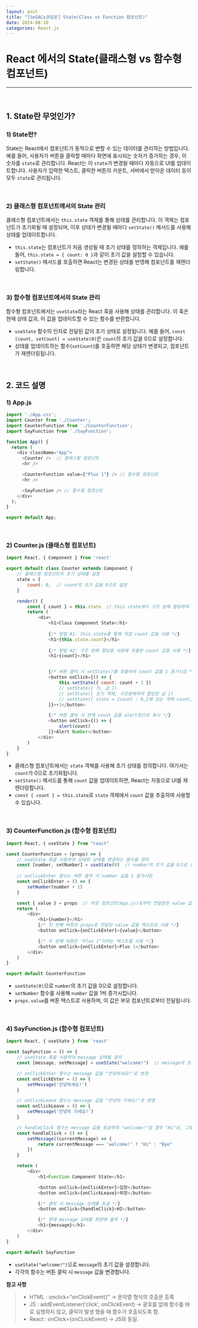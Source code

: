 ```yaml
---
layout: post  
title: "[SeSACx코딩온] State(Class vs Function 컴포넌트)"
date: 2024-08-10  
categories: React.js  
---
```


# React 에서의 State(클래스형 vs 함수형 컴포넌트)

<hr>
<br>

## 1. State란 무엇인가?

### 1) State란?

State는 React에서 컴포넌트가 동적으로 변할 수 있는 데이터를 관리하는 방법입니다. 예를 들어, 사용자가 버튼을 클릭할 때마다 화면에 표시되는 숫자가 증가하는 경우, 이 숫자를 `state`로 관리합니다. React는 이 `state`가 변경될 때마다 자동으로 UI를 업데이트합니다. 사용자가 입력한 텍스트, 클릭한 버튼의 카운트, 서버에서 받아온 데이터 등이 모두 `state`로 관리됩니다.

<br>

### 2) 클래스형 컴포넌트에서의 State 관리

클래스형 컴포넌트에서는 `this.state` 객체를 통해 상태를 관리합니다. 이 객체는 컴포넌트가 초기화될 때 설정되며, 이후 상태가 변경될 때마다 `setState()` 메서드를 사용해 상태를 업데이트합니다.

- `this.state`는 컴포넌트가 처음 생성될 때 초기 상태를 정의하는 객체입니다. 예를 들어, `this.state = { count: 0 }`과 같이 초기 값을 설정할 수 있습니다.
- `setState()` 메서드를 호출하면 React는 변경된 상태를 반영해 컴포넌트를 재렌더링합니다.

<br>

### 3) 함수형 컴포넌트에서의 State 관리

함수형 컴포넌트에서는 `useState`라는 React 훅을 사용해 상태를 관리합니다. 이 훅은 현재 상태 값과, 이 값을 업데이트할 수 있는 함수를 반환합니다.

- `useState` 함수의 인자로 전달된 값이 초기 상태로 설정됩니다. 예를 들어, `const [count, setCount] = useState(0)`은 `count`의 초기 값을 0으로 설정합니다.
- 상태를 업데이트하는 함수(`setCount`)를 호출하면 해당 상태가 변경되고, 컴포넌트가 재렌더링됩니다.

<br>

## 2. 코드 설명

### 1) App.js

```js
import './App.css';
import Counter from './Counter';
import CounterFunction from './CounterFunction';
import SayFunction from './SayFunction';

function App() {
  return (
    <div className="App">
      <Counter />  // 클래스형 컴포넌트
      <hr />

      <CounterFunction value={"Plus 1"} /> // 함수형 컴포넌트
      <hr />

      <SayFunction /> // 함수형 컴포넌트
    </div>
  );
}

export default App;
```

<br>

### 2) Counter.js (클래스형 컴포넌트)


```js
import React, { Component } from 'react'

export default class Counter extends Component {
    // 클래스형 컴포넌트의 초기 상태를 설정
    state = {
        count: 0,  // count의 초기 값을 0으로 설정
    }

    render() {
        const { count } = this.state  // this.state에서 구조 분해 할당하여 count를 추출
        return (
            <div>
                <h1>Class Component State</h1>
                
                {/* 방법 #1: this.state를 통해 직접 count 값을 사용 */}
                <h1>{this.state.count}</h1>
                
                {/* 방법 #2: 구조 분해 할당을 사용해 추출한 count 값을 사용 */}
                <h1>{count}</h1>


                {/* 버튼 클릭 시 setState()를 호출하여 count 값을 1 증가시킴 */}
                <button onClick={() => {
                    this.setState({ count: count + 1 })
                    // setState({ 키, 값 })
                    // setState({ 초기 객체, 구조분해하여 할당한 값 })
                    // setState({ state = {count : 0,}에 있는 객체 count, const {count} = this.state;에 있는 값 count })
                }}>+1</button>

                {/* 버튼 클릭 시 현재 count 값을 alert창으로 표시 */}
                <button onClick={() => {
                    alert(count)
                }}>Alert Number</button>
            </div>
        )
    }
}
```

- 클래스형 컴포넌트에서는 `state` 객체를 사용해 초기 상태를 정의합니다. 여기서는 `count`가 0으로 초기화됩니다.
- `setState()` 메서드를 통해 `count` 값을 업데이트하면, React는 자동으로 UI를 재렌더링합니다.
- `const { count } = this.state`로 `state` 객체에서 `count` 값을 추출하여 사용할 수 있습니다.

<br>

### 3) CounterFunction.js (함수형 컴포넌트)

```js
import React, { useState } from "react"

const CounterFunction = (props) => {
    // useState 훅을 사용하여 상태와 상태를 변경하는 함수를 정의
    const [number, setNumber] = useState(0)  // number의 초기 값을 0으로 설정
    
    // onClickEnter 함수는 버튼 클릭 시 number 값을 1 증가시킴
    const onClickEnter = () => {
        setNumber(number + 1)
    }

    const { value } = props  // 부모 컴포넌트(App.js)로부터 전달받은 value 값을 추출
    return (
        <div>
            <h1>{number}</h1>
            {/* 첫 번째 버튼은 props로 전달된 value 값을 텍스트로 사용 */}
            <button onClick={onClickEnter}>{value}</button>

            {/* 두 번째 버튼은 "Plus 1"이라는 텍스트를 사용 */}
            <button onClick={onClickEnter}>Plus 1</button>
        </div>
    )
}

export default CounterFunction
```

- `useState(0)`으로 `number`의 초기 값을 0으로 설정합니다.
- `setNumber` 함수를 사용해 `number` 값을 1씩 증가시킵니다.
- `props.value`를 버튼 텍스트로 사용하며, 이 값은 부모 컴포넌트로부터 전달됩니다.

<br>

### 4) SayFunction.js (함수형 컴포넌트)

```js
import React, { useState } from 'react'

const SayFunction = () => {
    // useState 훅을 사용하여 message 상태를 정의
    const [message, setMessage] = useState("welcome!")  // message의 초기 값을 "welcome!"으로 설정

    // onClickEnter 함수는 message 값을 "안녕하세요!"로 변경
    const onClickEnter = () => {
        setMessage('안녕하세요!')
    }

    // onClickLeave 함수는 message 값을 "안녕히 가세요!"로 변경
    const onClickLeave = () => {
        setMessage('안녕히 가세요!')
    }

    // handleClick 함수는 message 값을 토글하여 "welcome!"일 경우 "Hi"로, 그렇지 않으면 "Bye"로 변경
    const handleClick = () => {
        setMessage((currentMessage) => {
            return currentMessage === 'welcome!' ? "Hi" : "Bye"
        })
    }

    return (
        <div>
            <h1>Function Component State</h1>

            <button onClick={onClickEnter}>입장</button>
            <button onClick={onClickLeave}>퇴장</button>

            {/* 클릭 시 message 상태를 토글 */}
            <button onClick={handleClick}>HI</button>

            {/* 현재 message 상태를 화면에 출력 */}
            <h1>{message}</h1>
        </div>
    )
}

export default SayFunction
```

- `useState("welcome!")`으로 `message`의 초기 값을 설정합니다.
- 각각의 함수는 버튼 클릭 시 `message` 값을 변경합니다.

**참고 사항**
>- HTML : onclick="onClickEvent()" -> 문자열 형식의 호출문 등록
>- JS : addEventListener('click', onClickEvent) -> 괄호를 없애 함수를 바로 실행하지 않고, 클릭이 발생 했을 때 함수가 호출되도록 함.
>- React : onClick={onCLickEvent} -> JS와 동일.
